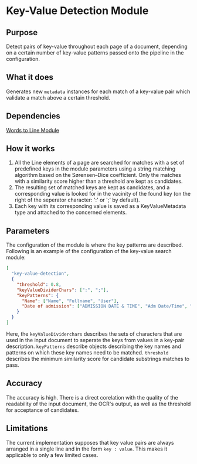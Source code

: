 # Key-Value Detection Module

## Purpose

Detect pairs of key-value throughout each page of a document, depending on a certain number of key-value patterns passed onto the pipeline in the configuration.

## What it does

Generates new `metadata` instances for each match of a key-value pair which validate a match above a certain threshold.

## Dependencies

[Words to Line Module](words-to-line-module.md)

## How it works

1. All the Line elements of a page are searched for matches with a set of predefined keys in the module parameters using a string matching algorithm based on the Sørensen–Dice coefficient.
   Only the matches with a similarity score higher than a threshold are kept as candidates.
2. The resulting set of matched keys are kept as candidates, and a corresponding value is looked for in the vacinity of the found key (on the right of the seperator character: ':' or ';' by default).
3. Each key with its corresponding value is saved as a KeyValueMetadata type and attached to the concerned elements.

## Parameters

The configuration of the module is where the key patterns are described.
Following is an example of the configuration of the key-value search module:

```json
[
  "key-value-detection",
  {
    "threshold": 0.8,
    "keyValueDividerChars": [":", ";"],
    "keyPatterns": {
      "Name": ["Name", "Fullname", "User"],
      "Date of admission": ["ADMISSION DATE & TIME", "Adm Date/Time", "Reg/Admit Date"]
    }
  }
]
```

Here, the `keyValueDividerchars` describes the sets of characters that are used in the input document to seperate the keys from values in a key-pair description.
`keyPatterns` describe objects describing the key names and patterns on which these key names need to be matched.
`threshold` describes the minimum similarity score for candidate substrings matches to pass.

## Accuracy

The accuracy is high.
There is a direct corelation with the quality of the readability of the input document, the OCR's output, as well as the threshold for acceptance of candidates.

## Limitations

The current implementation supposes that key value pairs are always arranged in a single line and in the form `key : value`.
This makes it applicable to only a few limited cases.
